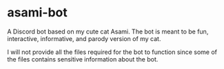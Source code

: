 # asami-bot
A Discord bot based on my cute cat Asami. The bot is meant to be fun, interactive, informative, and parody version of my cat.

I will not provide all the files required for the bot to function since some of the files contains sensitive information about the bot.
